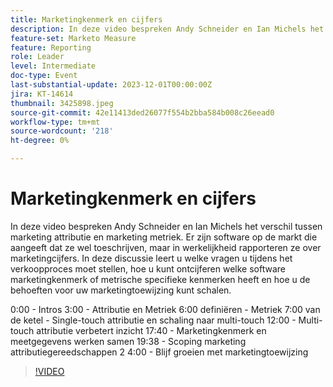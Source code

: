 ```yaml
---
title: Marketingkenmerk en cijfers
description: In deze video bespreken Andy Schneider en Ian Michels het verschil tussen marketing attributie en marketing metriek. Er zijn software op de markt die aangeeft dat ze wel toeschrijven, maar in werkelijkheid rapporteren ze over marketingcijfers. In deze discussie leert u welke vragen u tijdens het verkoopproces moet stellen, hoe u kunt ontcijferen welke software marketingkenmerk of metrische specifieke kenmerken heeft en hoe u uw marketingkenmerken kunt schalen.0:00 - Intros3:00 - Attributie en Metrics6:00 - Boiler Metrics7:00 - Single-touch-attributie en schaling naar multi-touch12:00 - Multi-touch-attributie verbetert de inzichten17:40 - Marketingkenmerk en meetgegevens werken samen19:38 - Hulpprogramma's voor marketingkenmerken24:00 - Blijf groeien met marketingtoewijzing
feature-set: Marketo Measure
feature: Reporting
role: Leader
level: Intermediate
doc-type: Event
last-substantial-update: 2023-12-01T00:00:00Z
jira: KT-14614
thumbnail: 3425898.jpeg
source-git-commit: 42e11413ded26077f554b2bba584b008c26eead0
workflow-type: tm+mt
source-wordcount: '218'
ht-degree: 0%

---
```



# Marketingkenmerk en cijfers

In deze video bespreken Andy Schneider en Ian Michels het verschil tussen marketing attributie en marketing metriek. Er zijn software op de markt die aangeeft dat ze wel toeschrijven, maar in werkelijkheid rapporteren ze over marketingcijfers. In deze discussie leert u welke vragen u tijdens het verkoopproces moet stellen, hoe u kunt ontcijferen welke software marketingkenmerk of metrische specifieke kenmerken heeft en hoe u de behoeften voor uw marketingtoewijzing kunt schalen.

0:00 - Intros 3:00 - Attributie en Metriek 6:00 definiëren - Metriek 7:00 van de ketel - Single-touch attributie en schaling naar multi-touch 12:00 - Multi-touch attributie verbetert inzicht 17:40 - Marketingkenmerk en meetgegevens werken samen 19:38 - Scoping marketing attributiegereedschappen 2 4:00 - Blijf groeien met marketingtoewijzing

>[!VIDEO](https://video.tv.adobe.com/v/3425898/?learn=on)
